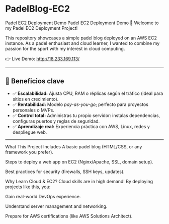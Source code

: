 # PadelBlog-EC2
Padel EC2 Deployment Demo
Padel EC2 Deployment Demo
🚀 Welcome to my Padel EC2 Deployment Project!

This repository showcases a simple padel blog deployed on an AWS EC2 instance. As a padel enthusiast and cloud learner, I wanted to combine my passion for the sport with my interest in cloud computing.

👉 Live Demo: http://18.233.169.113/

---

## 🚀 Beneficios clave

- ✅ **Escalabilidad:** Ajusta CPU, RAM o réplicas según el tráfico (ideal para sitios en crecimiento).
- ✅ **Rentabilidad:** Modelo *pay-as-you-go*; perfecto para proyectos personales o MVPs.
- ✅ **Control total:** Administras tu propio servidor: instalas dependencias, configuras puertos y reglas de seguridad.
- ✅ **Aprendizaje real:** Experiencia práctica con AWS, Linux, redes y despliegue web.

---

What This Project Includes
A basic padel blog (HTML/CSS, or any framework you prefer).

Steps to deploy a web app on EC2 (Nginx/Apache, SSL, domain setup).

Best practices for security (firewalls, SSH keys, updates).

Why Learn Cloud & EC2?
Cloud skills are in high demand! By deploying projects like this, you:

Gain real-world DevOps experience.

Understand server management and networking.

Prepare for AWS certifications (like AWS Solutions Architect).


